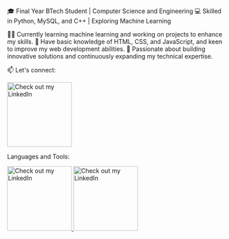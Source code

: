 🎓 Final Year BTech Student | Computer Science and Engineering
💻 Skilled in Python, MySQL, and C++ | Exploring Machine Learning

👨‍💻 Currently learning machine learning and working on projects to enhance my skills.
🌟 Have basic knowledge of HTML, CSS, and JavaScript, and keen to improve my web development abilities.
🚀 Passionate about building innovative solutions and continuously expanding my technical expertise.

📫 Let's connect: 

<a href="https://www.linkedin.com/in/nikkhil-sethi-241529213?utm_source=share&utm_campaign=share_via&utm_content=profile&utm_medium=ios_app" target="_blank">
  <img src="https://github.com/user-attachments/assets/a87292ec-720a-4cb4-8a50-d4eb557aa524" alt="Check out my LinkedIn" width="150">
</a>

Languages and Tools:

<a href="https://www.python.org/" target="_blank">
  <img src="https://github.com/user-attachments/assets/a0de192f-a887-4a2f-9823-99df9b3033ec" alt="Check out my LinkedIn" width="150">
</a>   <a href="https://www.mysql.com/" target="_blank">
  <img src="https://github.com/user-attachments/assets/a7c2704e-c89f-4d50-a50e-e4efdc2978c6" alt="Check out my LinkedIn" width="150">

